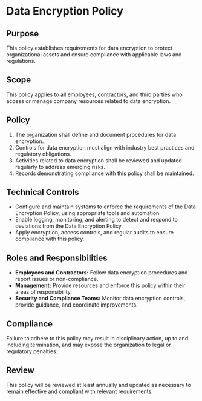 # Data Encryption Policy

## Purpose
This policy establishes requirements for data encryption to protect organizational assets and ensure compliance with applicable laws and regulations.

## Scope
This policy applies to all employees, contractors, and third parties who access or manage company resources related to data encryption.

## Policy
1. The organization shall define and document procedures for data encryption.
2. Controls for data encryption must align with industry best practices and regulatory obligations.
3. Activities related to data encryption shall be reviewed and updated regularly to address emerging risks.
4. Records demonstrating compliance with this policy shall be maintained.

## Technical Controls
- Configure and maintain systems to enforce the requirements of the Data Encryption Policy, using appropriate tools and automation.
- Enable logging, monitoring, and alerting to detect and respond to deviations from the Data Encryption Policy.
- Apply encryption, access controls, and regular audits to ensure compliance with this policy.

## Roles and Responsibilities
- **Employees and Contractors:** Follow data encryption procedures and report issues or non-compliance.
- **Management:** Provide resources and enforce this policy within their areas of responsibility.
- **Security and Compliance Teams:** Monitor data encryption controls, provide guidance, and coordinate improvements.

## Compliance
Failure to adhere to this policy may result in disciplinary action, up to and including termination, and may expose the organization to legal or regulatory penalties.

## Review
This policy will be reviewed at least annually and updated as necessary to remain effective and compliant with relevant requirements.
